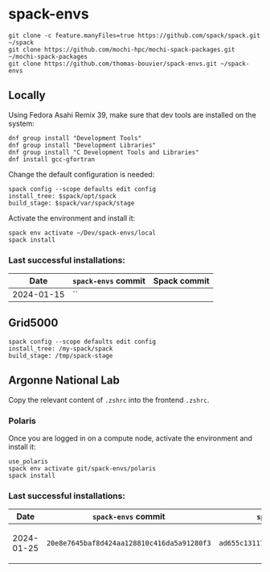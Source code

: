 # spack-envs

```
git clone -c feature.manyFiles=true https://github.com/spack/spack.git ~/spack
git clone https://github.com/mochi-hpc/mochi-spack-packages.git ~/mochi-spack-packages
git clone https://github.com/thomas-bouvier/spack-envs.git ~/spack-envs
```

## Locally

Using Fedora Asahi Remix 39, make sure that dev tools are installed on the system:

```console
dnf group install "Development Tools"
dnf group install "Development Libraries"
dnf group install "C Development Tools and Libraries"
dnf install gcc-gfortran
```

Change the default configuration is needed:

```console
spack config --scope defaults edit config
install_tree: $spack/opt/spack
build_stage: $spack/var/spack/stage
```

Activate the environment and install it:

```console
spack env activate ~/Dev/spack-envs/local
spack install
```

### Last successful installations:

| Date | `spack-envs` commit | Spack commit |
|----------|----------|----------|
| 2024-01-15 | `` |  |

## Grid5000

```console
spack config --scope defaults edit config
install_tree: /my-spack/spack
build_stage: /tmp/spack-stage
```

## Argonne National Lab

Copy the relevant content of `.zshrc` into the frontend `.zshrc`.

### Polaris

Once you are logged in on a compute node, activate the environment and install it:

```console
use_polaris
spack env activate git/spack-envs/polaris
spack install
```

### Last successful installations:

| Date | `spack-envs` commit | `spack-packages` commit | Spack commit | Notes |
|----------|----------|----------|----------|----------|
| 2024-01-25 | `20e8e7645baf8d424aa128810c416da5a91280f3` | `ad655c13117b667a580af161788d9d85bef67d98` | `d079aaa08336d7805fc0361669e1d16b8d5de4bf` | Contents of `spack-packages/packages/py-continuum/package.py` copied into `spack/var/spack/repos/builtin/packages/py-continuum/package.py` |